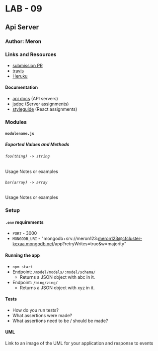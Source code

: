 # LAB - 09

## Api Server

### Author: Meron 

### Links and Resources
* [submission PR](https://github.com/meron-401n14/lab-09/pull/1)
* [travis](http://xyz.com)
* [Heruku](http://xyz.com) 


#### Documentation
* [api docs](http://xyz.com) (API servers)
* [jsdoc](http://xyz.com) (Server assignments)
* [styleguide](http://xyz.com) (React assignments)

### Modules
#### `modulename.js`
##### Exported Values and Methods

###### `foo(thing) -> string`
Usage Notes or examples

###### `bar(array) -> array`
Usage Notes or examples

### Setup
#### `.env` requirements
* `PORT` - 3000
* `MONGODB_URI` - "mongodb+srv://meron123:meron123@cfcluster-kexaa.mongodb.net/app?retryWrites=true&w=majority"

#### Running the app
* `npm start`
* Endpoint: `/model/models/:model/schema/`
  * Returns a JSON object with abc in it.
* Endpoint: `/bing/zing/`
  * Returns a JSON object with xyz in it.
  
#### Tests
* How do you run tests?
* What assertions were made?
* What assertions need to be / should be made?

#### UML
Link to an image of the UML for your application and response to events

